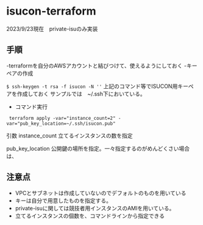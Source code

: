 # isucon-terraform


2023/9/23現在　private-isuのみ実装

## 手順
-terraformを自分のAWSアカウントと結びつけて、使えるようにしておく
-キーペアの作成

`$ ssh-keygen -t rsa -f isucon -N ''`
上記のコマンド等でISUCON用キーペアを作成しておく
サンプルでは　~/.ssh下においている。

- コマンド実行

````
 terraform apply -var="instance_count=2" -var="pub_key_location=~/.ssh/isucon.pub"
````

引数
instance_count 立てるインスタンスの数を指定

pub_key_location 公開鍵の場所を指定。一々指定するのがめんどくさい場合は、




## 注意点
- VPCとサブネットは作成していないのでデフォルトのものを用いている
- キーは自分で用意したものを指定する。
- private-isuに関しては競技者用インスタンスのAMIを用いている。
- 立てるインスタンスの個数を、コマンドラインから指定できる


